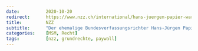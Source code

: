 ```yaml
---
date:          2020-10-20
redirect:      https://www.nzz.ch/international/hans-juergen-papier-warnt-vor-aushoehlung-der-grundrechte-ld.1582544
title:         NZZ
subtitle:      "Der ehemalige Bundesverfassungsrichter Hans-Jürgen Papier warnt: «Auch wer die Gesundheit der Bevölkerung schützen will, darf nicht beliebig in die Grundrechte eingreifen»"
categories:    [MSM, Recht]
tags:          [nzz, grundrechte, paywall]
---
```


